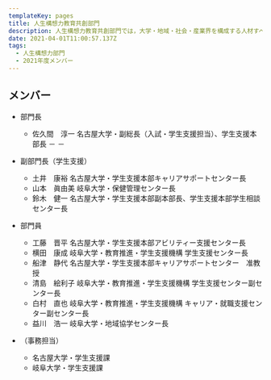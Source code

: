 ```yaml
---
templateKey: pages
title: ⼈⽣構想⼒教育共創部⾨
description: ⼈⽣構想⼒教育共創部⾨では，大学・地域・社会・産業界を構成する人材すべての生涯ウェルビーイングを育てる新たな教育の実施を担います．
date: 2021-04-01T11:00:57.137Z
tags:
  - ⼈⽣構想⼒部⾨
  - 2021年度メンバー
---
```


## メンバー

- 部門長
  - 佐久間　淳一	名古屋大学・副総長（入試・学生支援担当）、学生支援本部長	－	－
- 副部門長（学生支援）
  - 土井　康裕	名古屋大学・学生支援本部キャリアサポートセンター長
  - 山本　眞由美	岐阜大学・保健管理センター長
  - 鈴木　健一	名古屋大学・学生支援本部副本部長、学生支援本部学生相談センター長
- 部門員
  - 工藤　晋平	名古屋大学・学生支援本部アビリティー支援センター長
  - 横田　康成	岐阜大学・教育推進・学生支援機構 学生支援センター長
  - 船津　静代	名古屋大学・学生支援本部キャリアサポートセンター　准教授
  - 清島　絵利子	岐阜大学・教育推進・学生支援機構 学生支援センター副センター長
  - 白村　直也	岐阜大学・教育推進・学生支援機構 キャリア・就職支援センター副センター長
  - 益川　浩一	岐阜大学・地域協学センター長
- （事務担当）
  - 名古屋大学・学生支援課
  - 岐阜大学・学生支援課

